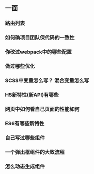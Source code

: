 

## 一面

### 路由列表

### 如何确项目团队保代码的一致性	

### 你改过webpack中的哪些配置

### 做过哪些优化

### SCSS中变量怎么写？ 混合变量怎么写

### H5新特性(新API)有哪些

### 网页中如何看自己页面的性能如何  

### ES6有哪些新特性

### 自己写过哪些组件

### 一个弹出框组件的大致流程

### 怎么动态生成组件

